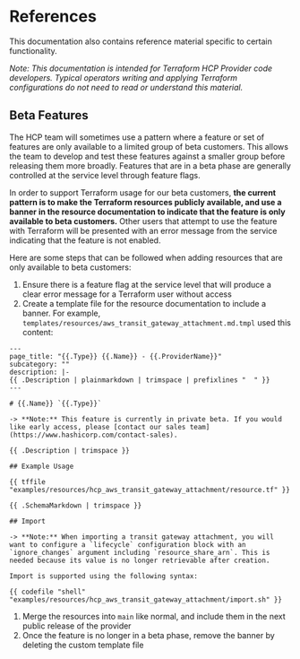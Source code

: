 # References

This documentation also contains reference material specific to certain functionality.

_Note: This documentation is intended for Terraform HCP Provider code developers. Typical operators writing and applying Terraform configurations do not need to read or understand this material._

## Beta Features

The HCP team will sometimes use a pattern where a feature or set of features are only available to a limited group of beta customers. This allows the team to develop and test these features against a smaller group before releasing them more broadly. Features that are in a beta phase are generally controlled at the service level through feature flags.

In order to support Terraform usage for our beta customers, **the current pattern is to make the Terraform resources publicly available, and use a banner in the resource documentation to indicate that the feature is only available to beta customers.** Other users that attempt to use the feature with Terraform will be presented with an error message from the service indicating that the feature is not enabled.

Here are some steps that can be followed when adding resources that are only available to beta customers:
1. Ensure there is a feature flag at the service level that will produce a clear error message for a Terraform user without access
1. Create a template file for the resource documentation to include a banner. For example, `templates/resources/aws_transit_gateway_attachment.md.tmpl` used this content:
```
---
page_title: "{{.Type}} {{.Name}} - {{.ProviderName}}"
subcategory: ""
description: |-
{{ .Description | plainmarkdown | trimspace | prefixlines "  " }}
---

# {{.Name}} `{{.Type}}`

-> **Note:** This feature is currently in private beta. If you would like early access, please [contact our sales team](https://www.hashicorp.com/contact-sales).

{{ .Description | trimspace }}

## Example Usage

{{ tffile "examples/resources/hcp_aws_transit_gateway_attachment/resource.tf" }}

{{ .SchemaMarkdown | trimspace }}

## Import

-> **Note:** When importing a transit gateway attachment, you will want to configure a `lifecycle` configuration block with an `ignore_changes` argument including `resource_share_arn`. This is needed because its value is no longer retrievable after creation.

Import is supported using the following syntax:

{{ codefile "shell" "examples/resources/hcp_aws_transit_gateway_attachment/import.sh" }}

```
1. Merge the resources into `main` like normal, and include them in the next public release of the provider
1. Once the feature is no longer in a beta phase, remove the banner by deleting the custom template file
